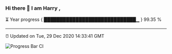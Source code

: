 ### Hi there 👋 I am Harry , 

⏳ Year progress { █████████████████████████████▁ } 99.35 %

---

⏰ Updated on Tue, 29 Dec 2020 14:33:41 GMT

![Progress Bar CI](https://github.com/duykhang68/duykhang68/workflows/Progress%20Bar%20CI/badge.svg)
